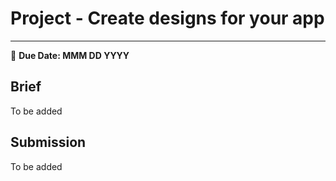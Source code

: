 # Project - Create designs for your app
-----
<aside>
  
  📝 **Due Date: MMM DD YYYY**
 
</aside>


## Brief
To be added





## Submission

To be added








